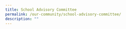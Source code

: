 ```yaml
---
title: School Advisory Committee
permalink: /our-community/school-advisory-committee/
description: ""
---
```


